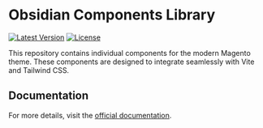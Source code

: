 # Obsidian Components Library

[![Latest Version](https://img.shields.io/packagist/v/mage-obsidian/component-modern-frontend.svg?style=flat-square)](https://packagist.org/packages/mage-obsidian/component-modern-frontend)
[![License](https://img.shields.io/packagist/l/mage-obsidian/component-modern-frontend.svg?style=flat-square)](https://packagist.org/packages/mage-obsidian/component-modern-frontend)

This repository contains individual components for the modern Magento theme. 
These components are designed to integrate seamlessly with Vite and Tailwind CSS.

## Documentation

For more details, visit the [official documentation](https://mage-obsidian.jeanmarcos.dev/).
